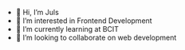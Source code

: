 - 👋 Hi, I’m Juls
- 👀 I’m interested in Frontend Development
- 🌱 I’m currently learning at BCIT
- 💞️ I’m looking to collaborate on web development

<!---
juls-ca/juls-ca is a ✨ special ✨ repository because its `README.md` (this file) appears on your GitHub profile.
You can click the Preview link to take a look at your changes.
--->
